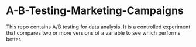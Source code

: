 # A-B-Testing-Marketing-Campaigns
This repo contains A/B testing for data analysis. It is a controlled experiment that compares two or more versions of a variable to see which performs better.
